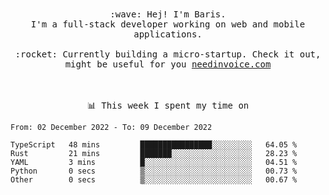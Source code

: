 <p align="center">
  <br><br>
  <samp>
    :wave: Hej! I'm Baris.
    <br>I'm a full-stack developer working on web and mobile applications.
       <br><br>:rocket: Currently building a micro-startup. Check it out, might be useful for you <a href="https://needinvoice.com/" target="_blank">needinvoice.com</a>

  </samp>
 <br><br><br>
</p>
<p align=center><samp>📊  This week I spent my time on</samp></p>


<!--START_SECTION:waka-->

```text
From: 02 December 2022 - To: 09 December 2022

TypeScript   48 mins         ████████████████░░░░░░░░░   64.05 %
Rust         21 mins         ███████░░░░░░░░░░░░░░░░░░   28.23 %
YAML         3 mins          █░░░░░░░░░░░░░░░░░░░░░░░░   04.51 %
Python       0 secs          ▒░░░░░░░░░░░░░░░░░░░░░░░░   00.73 %
Other        0 secs          ▒░░░░░░░░░░░░░░░░░░░░░░░░   00.67 %
```

<!--END_SECTION:waka-->


